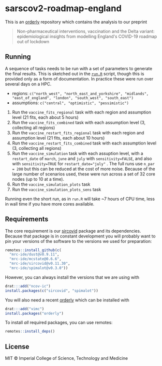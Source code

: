 # sarscov2-roadmap-england

This is an [orderly](https://www.vaccineimpact.org/orderly/) repository which contains the analysis to our preprint

> Non-pharmaceutical interventions, vaccination and the Delta variant: epidemiological insights from modelling England's COVID-19 roadmap out of lockdown

## Running

A sequence of tasks needs to be run with a set of parameters to generate the final results.  This is sketched out in the [`run.R`](run.R) script, though this is provided only as a form of documentation. In practice these were run over several days on a HPC.

* regions: `c("north_west", "north_east_and_yorkshire", "midlands", "east_of_england", "london", "south_west", "south_east")`
* assumptions: `c("central", "optimistic", "pessimistic")`

1. Run the `vaccine_fits_regional` task with each region and assumption level (21 fits, each about 5 hours)
2. Run the `vaccine_fits_combined` task with each assumption level (3, collecting all regions)
3. Run the `vaccine_restart_fits_regional` task with each region and assumption level (21 fits, each about 10 hours)
4. Run the `vaccine_restart_fits_combined` task with each assumption level (3, collecting all regions)
5. Run the `vaccine_simulation` task with each assuption level, with a `restart_date` of `march`, `june` and `july` with `sensitivity=FALSE`, and also with `sensitivity=TRUE` for `restart_date="july"` . The full runs use `n_par = 200` but this can be reduced at the cost of more noise. Because of the large number of scenarios used, these were run across a set of 32 core nodes (up to 10 at a time).
6. Run the `vaccine_simulation_plots` task
7. Run the `vaccine_simulation_plots_sens` task

Running even the short run, as in `run.R` will take ~7 hours of CPU time, less in wall time if you have more cores available.

## Requirements

The core requirement is our [sircovid](https://mrc-ide.github.io/sircovid/) package and its dependencies. Because that package is in constant development you will probably want to pin your versions of the software to the versions we used for preparation:

```r
remotes::install_github(c(
  "mrc-ide/dust@v0.9.11",
  "mrc-ide/mcstate@0.6.6",
  "mrc-ide/sircovid@v0.11.30",
  "mrc-ide/spimalot@v0.3.0"))
```

However, you can always install the versions that we are using with

```r
drat:::add("ncov-ic")
install.packages(c("sircovid", "spimalot"))
```

You will also need a recent [orderly](https://www.vaccineimpact.org/orderly/) which can be installed with

```r
drat:::add("vimc")
install.packages("orderly")
```

To install _all_ required packages, you can use remotes:

```r
remotes::install_deps()
```

## License

MIT © Imperial College of Science, Technology and Medicine

